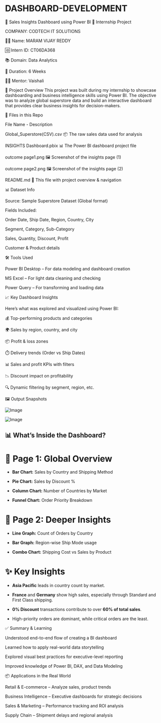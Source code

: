 # DASHBOARD-DEVELOPMENT

🚀 Sales Insights Dashboard using Power BI
📁 Internship Project 

COMPANY: CODTECH IT SOLUTIONS

👨‍💻 Name:   MARAM VIJAY REDDY

🆔 Intern ID: CT06DA368

📚 Domain: Data Analytics

📆 Duration: 6 Weeks

👩‍🏫 Mentor: Vaishali



📌 Project Overview
This project was built during my internship to showcase dashboarding and business intelligence skills using Power BI. The objective was to analyze global superstore data and build an interactive dashboard that provides clear business insights for decision-makers.

📁 Files in this Repo


File Name                      -	Description


Global_Superstore(CSV).csv	📦 The raw sales data used for analysis


INSIGHTS Dashboard.pbix	📊 The Power BI dashboard project file


outcome page1.png	🖼️ Screenshot of the insights page (1)


outcome page2.png	🖼️ Screenshot of the insights page (2)


README.md	📘 This file with project overview & navigation



📊 Dataset Info


Source: Sample Superstore Dataset (Global format)


Fields Included:

Order Date, Ship Date, Region, Country, City

Segment, Category, Sub-Category

Sales, Quantity, Discount, Profit

Customer & Product details



🛠️ Tools Used


Power BI Desktop – For data modeling and dashboard creation

MS Excel – For light data cleaning and checking


Power Query – For transforming and loading data

📈 Key Dashboard Insights


Here’s what was explored and visualized using Power BI:

💰 Top-performing products and categories

🌍 Sales by region, country, and city

📦 Profit & loss zones

⏱️ Delivery trends (Order vs Ship Dates)

📊 Sales and profit KPIs with filters

📉 Discount impact on profitability

🔍 Dynamic filtering by segment, region, etc.



🖼️ Output Snapshots


![Image](https://github.com/user-attachments/assets/0b56f102-4cdc-4b9e-bf9d-4f442560903b)


![Image](https://github.com/user-attachments/assets/bb7af2fa-94bc-43d3-bc75-eda944ecc5e7)






## 📊 What’s Inside the Dashboard?



# 🔹 Page 1: Global Overview



- **Bar Chart:** Sales by Country and Shipping Method  


- **Pie Chart:** Sales by Discount %  


- **Column Chart:** Number of Countries by Market  



- **Funnel Chart:** Order Priority Breakdown



# 🔹 Page 2: Deeper Insights


- **Line Graph:** Count of Orders by Country  


- **Bar Graph:** Region-wise Ship Mode usage  


- **Combo Chart:** Shipping Cost vs Sales by Product  



# ✨ Key Insights


- **Asia Pacific** leads in country count by market.


- **France** and **Germany** show high sales, especially through Standard and First Class shipping.


- **0% Discount** transactions contribute to over **60% of total sales**.


- High-priority orders are dominant, while critical orders are the least.



✅ Summary & Learning


Understood end-to-end flow of creating a BI dashboard

Learned how to apply real-world data storytelling

Explored visual best practices for executive-level reporting

Improved knowledge of Power BI, DAX, and Data Modeling

📦 Applications in the Real World


Retail & E-commerce – Analyze sales, product trends

Business Intelligence – Executive dashboards for strategic decisions

Sales & Marketing – Performance tracking and ROI analysis

Supply Chain – Shipment delays and regional analysis

